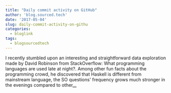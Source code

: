 ```yaml
---
title: "Daily commit activity on GitHub"
author: 'blog.sourced.tech'
date: '2017-05-04'
slug: daily-commit-activity-on-githu
categories:
  - bloglink
tags:
  - blogsourcedtech
---
```


I recently stumbled upon an interesting and straightforward data exploration made by David Robinson from StackOverflow: What programming languages are used late at night?. Among other fun facts about the programming crowd, he discovered that Haskell is different from mainstream language, the SO questions' frequency grows much stronger in the evenings compared to other[... <i class="fas fa-external-link-alt"></i>](https://blog.sourced.tech//blog.sourced.tech/post/activity_hours/)

